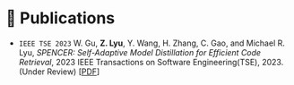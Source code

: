 
# 📝 Publications 

- ``IEEE TSE 2023`` W. Gu, **Z. Lyu**, Y. Wang, H. Zhang, C. Gao, and Michael R. Lyu, *SPENCER: Self-Adaptive
Model Distillation for Efficient Code Retrieval*, 2023 IEEE Transactions on Software Engineering(TSE), 2023. (Under Review) [[PDF](../../docs/SPENCER.pdf)]
